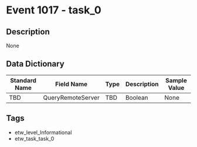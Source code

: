 # Event 1017 - task_0

## Description
None

## Data Dictionary
|Standard Name|Field Name|Type|Description|Sample Value|
|---|---|---|---|---|
|TBD|QueryRemoteServer|TBD|Boolean|None|None|

## Tags
* etw_level_Informational
* etw_task_task_0
